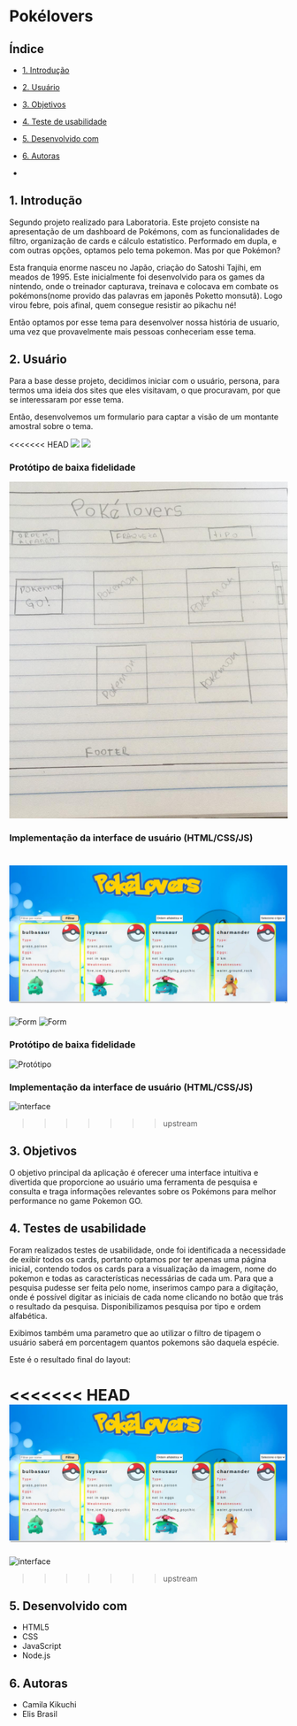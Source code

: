 # Pokélovers

## Índice

* [1. Introdução](#1-Introdução)
* [2. Usuário](#2-Usuário)
* [3. Objetivos](#3-objetivos)
* [4. Teste de usabilidade](#4-teste-de-usabilidade)
* [5. Desenvolvido com](#5-desenvolvido-com)
* [6. Autoras](#6-autoras)

*

## 1. Introdução

Segundo projeto realizado para Laboratoria. Este projeto consiste na apresentação de um dashboard de Pokémons, com as funcionalidades
de filtro, organização de cards e cálculo estatistico. Performado em dupla, e com outras opções, optamos pelo tema pokemon. Mas por que Pokémon?

Esta franquia enorme nasceu no Japão, criação do Satoshi Tajihi, em meados de 1995. Este
inicialmente foi desenvolvido para os games da nintendo, onde o treinador capturava, treinava e colocava em combate os pokémons(nome provido das palavras em japonês Poketto monsutã). Logo virou febre, pois afinal, quem consegue resistir ao pikachu né! 

Então optamos por esse tema para desenvolver nossa história de usuario, uma vez que provavelmente mais pessoas conheceriam esse tema.

## 2. Usuário

Para a base desse projeto, decidimos iniciar com o usuário, persona, para termos uma ideia dos sites que eles visitavam, o que procuravam, por que se interessaram por esse tema.

Então, desenvolvemos um formulario para captar a visão de um montante amostral sobre o tema.

<<<<<<< HEAD
![](img/imgForm.png)
![](img/imgForm2.png)

### Protótipo de baixa fidelidade

![](img/prototipo.png)

### Implementação da interface de usuário (HTML/CSS/JS)

![](img/interface.png)
=======
![Form](projetos/SAP005-DATA-LOVERS/img/imgForm.png)
![Form](projetos/SAP005-DATA-LOVERS/img/imgForm2.png)

### Protótipo de baixa fidelidade

![Protótipo](projetos/SAP005-DATA-LOVERS/img/prototipo.png)

### Implementação da interface de usuário (HTML/CSS/JS)

![interface](projetos/SAP005-DATA-LOVERS/img/interface.png)
>>>>>>> upstream

## 3. Objetivos 

O objetivo principal da aplicação é oferecer uma interface intuitiva e divertida que proporcione ao usuário uma ferramenta de pesquisa e consulta e traga informações relevantes sobre os Pokémons para melhor performance no game Pokemon GO.


## 4. Testes de usabilidade

Foram realizados testes de usabilidade, onde foi identificada a necessidade de exibir todos os cards, portanto optamos por ter apenas uma página inicial, contendo todos os cards para a visualização da imagem, nome do pokemon e todas as características necessárias de cada um.
Para que a pesquisa pudesse ser feita pelo nome, inserimos campo para a digitação, onde é possível digitar as iniciais de cada nome clicando no botão que trás o resultado da pesquisa. Disponibilizamos pesquisa por tipo e ordem alfabética.

Exibimos também uma parametro que ao utilizar o filtro de tipagem o usuário saberá em porcentagem quantos pokemons são daquela espécie.

Este é o resultado final do layout:

<<<<<<< HEAD
![](img/interface.png)
=======
![interface](projetos/SAP005-DATA-LOVERS/img/interface.png)
>>>>>>> upstream

## 5. Desenvolvido com

  * HTML5
  * CSS
  * JavaScript
  * Node.js

## 6. Autoras

  * Camila Kikuchi
  * Elis Brasil